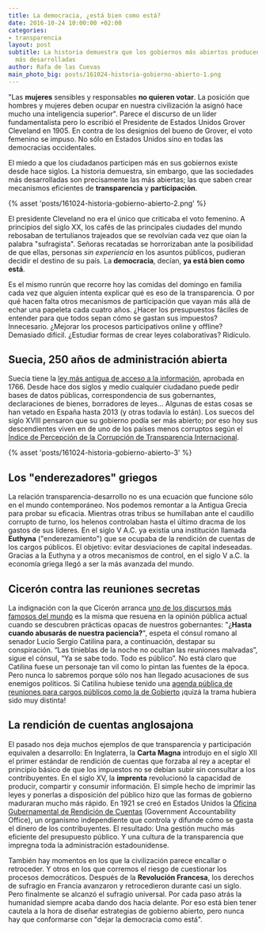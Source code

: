 ```yaml
---
title: La democracia, ¿está bien como está?
date: 2016-10-24 10:00:00 +02:00
categories:
- transparencia
layout: post
subtitle: La historia demuestra que los gobiernos más abiertos producen sociedades
  más desarrolladas
author: Rafa de las Cuevas
main_photo_big: posts/161024-historia-gobierno-abierto-1.png
---
```


"Las **mujeres** sensibles y responsables **no quieren votar**. La posición que hombres y mujeres deben ocupar en nuestra civilización la asignó hace mucho una inteligencia superior". Parece el discurso de un líder fundamentalista pero lo escribió el Presidente de Estados Unidos Grover Cleveland en 1905. En contra de los designios del bueno de Grover, el voto femenino se impuso. No sólo en Estados Unidos sino en todas las democracias occidentales.

El miedo a que los ciudadanos participen más en sus gobiernos existe desde hace siglos. La historia demuestra, sin embargo, que las sociedades más desarrolladas son precisamente las más abiertas; las que saben crear mecanismos eficientes de **transparencia** y **participación**.

{% asset 'posts/161024-historia-gobierno-abierto-2.png' %}

El presidente Cleveland no era el único que criticaba el voto femenino. A principios del siglo XX, los cafés de las principales ciudades del mundo rebosaban de tertulianos trajeados que se revolvían cada vez que oían la palabra "sufragista". Señoras recatadas se horrorizaban ante la posibilidad de que ellas, personas *sin experiencia* en los asuntos públicos, pudieran decidir el destino de su país. La **democracia**, decían, **ya está bien como está**.

Es el mismo runrún que recorre hoy las comidas del domingo en familia cada vez que alguien intenta explicar qué es eso de la transparencia. O por qué hacen falta otros mecanismos de participación que vayan más allá de echar una papeleta cada cuatro años. ¿Hacer los presupuestos fáciles de entender para que todos sepan cómo se gastan sus impuestos? Innecesario. ¿Mejorar los procesos participativos online y offline? Demasiado difícil. ¿Estudiar formas de crear leyes colaborativas? Ridículo.

<div class="separator blue short"></div>

## Suecia, 250 años de administración abierta

Suecia tiene la [ley más antigua de acceso a la información](https://www.ucl.ac.uk/constitution-unit/research/foi/countries/sweden), aprobada en 1766. Desde hace dos siglos y medio cualquier ciudadano puede pedir bases de datos públicas, correspondencia de sus gobernantes, declaraciones de bienes, borradores de leyes... Algunas de estas cosas se han vetado en España hasta 2013 (y otras todavía lo están). Los suecos del siglo XVIII pensaron que su gobierno podía ser más abierto; por eso hoy sus descendientes viven en de uno de los países menos corruptos según el [Índice de Percepción de la Corrupción de Transparencia Internacional](http://www.transparency.org/cpi2015#results-table).

{% asset 'posts/161024-historia-gobierno-abierto-3' %}

## Los "enderezadores" griegos

La relación transparencia-desarrollo no es una ecuación que funcione sólo en el mundo contemporáneo. Nos podemos remontar a la Antigua Grecia para probar su eficacia. Mientras otras tribus se humillaban ante el caudillo corrupto de turno, los helenos controlaban hasta el último dracma de los gastos de sus líderes. En el siglo V A.C. ya existía una institución llamada **Euthyna** ("enderezamiento") que se ocupaba de la rendición de cuentas de los cargos públicos. El objetivo: evitar desviaciones de capital indeseadas. Gracias a la Euthyna y a otros mecanismos de control, en el siglo V a.C. la economía griega llegó a ser la más avanzada del mundo.

## Cicerón contra las reuniones secretas

La indignación con la que Cicerón arranca [uno de los discursos más famosos del mundo](https://es.wikipedia.org/wiki/Catilinarias_(Cicer%C3%B3n)) es la misma que resuena en la opinión pública actual cuando se descubren prácticas opacas de nuestros gobernantes: "¿**Hasta cuando abusarás de nuestra paciencia?**", espeta el cónsul romano al senador Lucio Sergio Catilina para, a continuación, destapar su conspiración. “Las tinieblas de la noche no ocultan las reuniones malvadas”, sigue el cónsul, “Ya se sabe todo. Todo es público”. No está claro que Catilina fuese un personaje tan vil como lo pintan las fuentes de la época. Pero nunca lo sabremos porque sólo nos han llegado acusaciones de sus enemigos políticos. Si Catilina hubiese tenido una [agenda pública de reuniones para cargos públicos como la de Gobierto](http://www.gobierto.es) ¡quizá la trama hubiera sido muy distinta!

## La rendición de cuentas anglosajona

El pasado nos deja muchos ejemplos de que transparencia y participación equivalen a desarrollo: En Inglaterra, la **Carta Magna** introdujo en el siglo XII el primer estándar de rendición de cuentas que forzaba al rey a aceptar el principio básico de que los impuestos no se debían subir sin consultar a los contribuyentes. En el siglo XV, la **imprenta** revolucionó la capacidad de producir, compartir y consumir información. El simple hecho de imprimir las leyes y ponerlas a disposición del público hizo que las formas de gobierno maduraran mucho más rápido. En 1921 se creó en Estados Unidos la [Oficina Gubernamental de Rendición de Cuentas](http://www.gao.gov/index.html) (Government Accountability Office), un organismo independiente que controla y difunde cómo se gasta el dinero de los contribuyentes. El resultado: Una gestión mucho más eficiente del presupuesto público. Y una cultura de la transparencia que impregna toda la administración estadounidense.

<div class="separator blue short"></div>

También hay momentos en los que la civilización parece encallar o retroceder. Y otros en los que corremos el riesgo de cuestionar los procesos democráticos. Después de la **Revolución Francesa**, los derechos de sufragio en Francia avanzaron y retrocedieron durante casi un siglo. Pero finalmente se alcanzó el sufragio universal. Por cada paso atrás la humanidad siempre acaba dando dos hacia delante. Por eso está bien tener cautela a la hora de diseñar estrategias de gobierno abierto, pero nunca hay que conformarse con "dejar la democracia como está".
